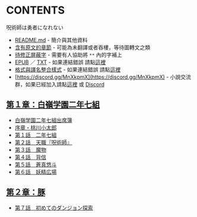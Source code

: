 # CONTENTS

呪術師は勇者になれない


- [README.md](README.md) - 簡介與其他資料
- [含有原文的章節](ja.md) - 可能為未翻譯或者吞樓，等待圖轉文之類
- [待修正屏蔽字](%E5%BE%85%E4%BF%AE%E6%AD%A3%E5%B1%8F%E8%94%BD%E5%AD%97.md) - 需要有人協助將 `**` 內的字補上
- [EPUB](https://gitlab.com/demonovel/epub-txt/blob/master/user_out/%E5%91%AA%E8%A1%93%E5%B8%AB%E3%81%AF%E5%8B%87%E8%80%85%E3%81%AB%E3%81%AA%E3%82%8C%E3%81%AA%E3%81%84.epub) ／ [TXT](https://gitlab.com/demonovel/epub-txt/blob/master/user_out/out/%E5%91%AA%E8%A1%93%E5%B8%AB%E3%81%AF%E5%8B%87%E8%80%85%E3%81%AB%E3%81%AA%E3%82%8C%E3%81%AA%E3%81%84.out.txt) - 如果連結錯誤 請點[這裡](https://gitlab.com/demonovel/epub-txt/tree/master)
- [格式與譯名整合樣式](https://github.com/bluelovers/node-novel/blob/master/lib/locales/%E5%91%AA%E8%A1%93%E5%B8%AB%E3%81%AF%E5%8B%87%E8%80%85%E3%81%AB%E3%81%AA%E3%82%8C%E3%81%AA%E3%81%84.ts) - 如果連結錯誤 請點[這裡](https://github.com/bluelovers/node-novel/tree/master/lib/locales)
- [https://discord.gg/MnXkpmX](https://discord.gg/MnXkpmX) - 小說交流群，如果已經加入請點[這裡](https://discordapp.com/channels/467794087769014273/467794088285175809) 或 [Discord](https://discordapp.com/channels/@me)


## [第１章：白嶺学園二年七組](00000_%E7%AC%AC%EF%BC%91%E7%AB%A0%EF%BC%9A%E7%99%BD%E5%B6%BA%E5%AD%A6%E5%9C%92%E4%BA%8C%E5%B9%B4%E4%B8%83%E7%B5%84)

- [白嶺学園二年七組出席簿](00000_%E7%AC%AC%EF%BC%91%E7%AB%A0%EF%BC%9A%E7%99%BD%E5%B6%BA%E5%AD%A6%E5%9C%92%E4%BA%8C%E5%B9%B4%E4%B8%83%E7%B5%84/00010_%E7%99%BD%E5%B6%BA%E5%AD%A6%E5%9C%92%E4%BA%8C%E5%B9%B4%E4%B8%83%E7%B5%84%E5%87%BA%E5%B8%AD%E7%B0%BF.txt)
- [序章・桃川小太郎](00000_%E7%AC%AC%EF%BC%91%E7%AB%A0%EF%BC%9A%E7%99%BD%E5%B6%BA%E5%AD%A6%E5%9C%92%E4%BA%8C%E5%B9%B4%E4%B8%83%E7%B5%84/00020_%E5%BA%8F%E7%AB%A0%E3%83%BB%E6%A1%83%E5%B7%9D%E5%B0%8F%E5%A4%AA%E9%83%8E.txt)
- [第１話　二年七組](00000_%E7%AC%AC%EF%BC%91%E7%AB%A0%EF%BC%9A%E7%99%BD%E5%B6%BA%E5%AD%A6%E5%9C%92%E4%BA%8C%E5%B9%B4%E4%B8%83%E7%B5%84/00030_%E7%AC%AC%EF%BC%91%E8%A9%B1%E3%80%80%E4%BA%8C%E5%B9%B4%E4%B8%83%E7%B5%84.txt)
- [第２話　天職『呪術師』](00000_%E7%AC%AC%EF%BC%91%E7%AB%A0%EF%BC%9A%E7%99%BD%E5%B6%BA%E5%AD%A6%E5%9C%92%E4%BA%8C%E5%B9%B4%E4%B8%83%E7%B5%84/00040_%E7%AC%AC%EF%BC%92%E8%A9%B1%E3%80%80%E5%A4%A9%E8%81%B7%E3%80%8E%E5%91%AA%E8%A1%93%E5%B8%AB%E3%80%8F.txt)
- [第３話　魔物](00000_%E7%AC%AC%EF%BC%91%E7%AB%A0%EF%BC%9A%E7%99%BD%E5%B6%BA%E5%AD%A6%E5%9C%92%E4%BA%8C%E5%B9%B4%E4%B8%83%E7%B5%84/00050_%E7%AC%AC%EF%BC%93%E8%A9%B1%E3%80%80%E9%AD%94%E7%89%A9.txt)
- [第４話　背信](00000_%E7%AC%AC%EF%BC%91%E7%AB%A0%EF%BC%9A%E7%99%BD%E5%B6%BA%E5%AD%A6%E5%9C%92%E4%BA%8C%E5%B9%B4%E4%B8%83%E7%B5%84/00060_%E7%AC%AC%EF%BC%94%E8%A9%B1%E3%80%80%E8%83%8C%E4%BF%A1.txt)
- [第５話　蒼真悠斗](00000_%E7%AC%AC%EF%BC%91%E7%AB%A0%EF%BC%9A%E7%99%BD%E5%B6%BA%E5%AD%A6%E5%9C%92%E4%BA%8C%E5%B9%B4%E4%B8%83%E7%B5%84/00070_%E7%AC%AC%EF%BC%95%E8%A9%B1%E3%80%80%E8%92%BC%E7%9C%9F%E6%82%A0%E6%96%97.txt)
- [第６話　妖精広場](00000_%E7%AC%AC%EF%BC%91%E7%AB%A0%EF%BC%9A%E7%99%BD%E5%B6%BA%E5%AD%A6%E5%9C%92%E4%BA%8C%E5%B9%B4%E4%B8%83%E7%B5%84/00080_%E7%AC%AC%EF%BC%96%E8%A9%B1%E3%80%80%E5%A6%96%E7%B2%BE%E5%BA%83%E5%A0%B4.txt)


## [第２章：豚](00010_%E7%AC%AC%EF%BC%92%E7%AB%A0%EF%BC%9A%E8%B1%9A)

- [第７話　初めてのダンジョン探索](00010_%E7%AC%AC%EF%BC%92%E7%AB%A0%EF%BC%9A%E8%B1%9A/00010_%E7%AC%AC%EF%BC%97%E8%A9%B1%E3%80%80%E5%88%9D%E3%82%81%E3%81%A6%E3%81%AE%E3%83%80%E3%83%B3%E3%82%B8%E3%83%A7%E3%83%B3%E6%8E%A2%E7%B4%A2.txt)

